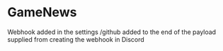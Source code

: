 # GameNews
Webhook added in the settings /github added to the end of the payload supplied from creating the webhook in Discord
